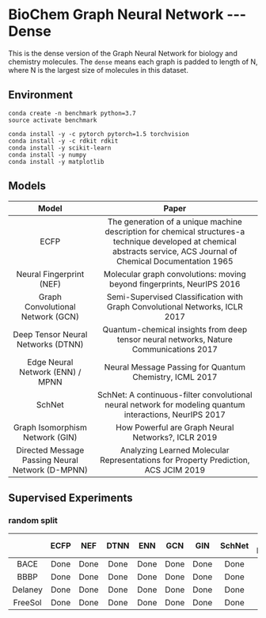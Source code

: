 # BioChem Graph Neural Network --- Dense

This is the dense version of the Graph Neural Network for biology and chemistry molecules. The `dense` means each graph is padded to length of N, where N is the largest size of molecules in this dataset.

## Environment

```
conda create -n benchmark python=3.7
source activate benchmark

conda install -y -c pytorch pytorch=1.5 torchvision
conda install -y -c rdkit rdkit
conda install -y scikit-learn
conda install -y numpy
conda install -y matplotlib
```

## Models

| Model | Paper |
| :---: | :---: |
| ECFP | The generation of a unique machine description for chemical structures-a technique developed at chemical abstracts service, ACS Journal of Chemical Documentation 1965 |
| Neural Fingerprint (NEF) | Molecular graph convolutions: moving beyond fingerprints, NeurIPS 2016 |
| Graph Convolutional Network (GCN) | Semi-Supervised Classification with Graph Convolutional Networks, ICLR 2017 |
| Deep Tensor Neural Networks (DTNN) | Quantum-chemical insights from deep tensor neural networks, Nature Communications 2017 |
| Edge Neural Network (ENN) / MPNN | Neural Message Passing for Quantum Chemistry, ICML 2017 |
| SchNet | SchNet: A continuous-filter convolutional neural network for modeling quantum interactions, NeurIPS 2017 |
| Graph Isomorphism Network (GIN) | How Powerful are Graph Neural Networks?, ICLR 2019 |
| Directed Message Passing Neural Network (D-MPNN) | Analyzing Learned Molecular Representations for Property Prediction, ACS JCIM 2019 |

## Supervised Experiments

### random split

| | ECFP | NEF | DTNN | ENN | GCN | GIN | SchNet | D-MPNN |
| :---: | :---: | :---: | :---: | :---: | :---: | :---: | :---: | :---: |
| BACE | Done | Done | Done | Done | Done | Done | Done | Done |
| BBBP | Done | Done | Done | Done | Done | Done | Done | Done |
| Delaney | Done | Done | Done | Done | Done | Done | Done | Done |
| FreeSol | Done | Done | Done | Done | Done | Done | Done | Done |

